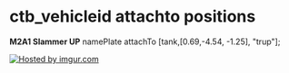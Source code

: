 ctb_vehicleid attachto positions
=============

<b>M2A1 Slammer UP</b>
namePlate attachTo [tank,[0.69,-4.54, -1.25], "trup"];

<a href="http://imgur.com/dAqw0A9"><img src="http://i.imgur.com/dAqw0A9.png" title="Hosted by imgur.com" /></a>